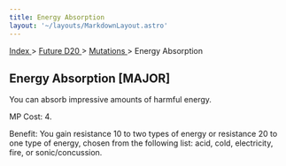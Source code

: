 ```yaml
---
title: Energy Absorption
layout: '~/layouts/MarkdownLayout.astro'
---
```


[ Index ](/) > [ Future D20 ](/future.d20.srd) > [ Mutations ](/future.d20.srd/mutations) > Energy Absorption

##  Energy Absorption [MAJOR]

You can absorb impressive amounts of harmful energy.

MP Cost: 4.

Benefit: You gain resistance 10 to two types of energy or resistance 20 to one
type of energy, chosen from the following list: acid, cold, electricity, fire,
or sonic/concussion.

